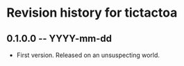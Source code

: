 # Revision history for tictactoa

## 0.1.0.0 -- YYYY-mm-dd

* First version. Released on an unsuspecting world.
